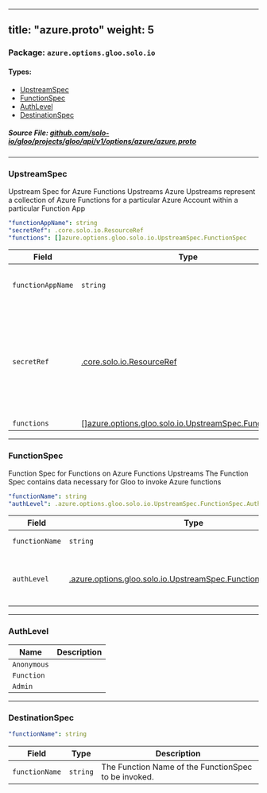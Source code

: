 
---
title: "azure.proto"
weight: 5
---

<!-- Code generated by solo-kit. DO NOT EDIT. -->


### Package: `azure.options.gloo.solo.io` 
#### Types:


- [UpstreamSpec](#upstreamspec)
- [FunctionSpec](#functionspec)
- [AuthLevel](#authlevel)
- [DestinationSpec](#destinationspec)
  



##### Source File: [github.com/solo-io/gloo/projects/gloo/api/v1/options/azure/azure.proto](https://github.com/solo-io/gloo/blob/master/projects/gloo/api/v1/options/azure/azure.proto)





---
### UpstreamSpec

 
Upstream Spec for Azure Functions Upstreams
Azure Upstreams represent a collection of Azure Functions for a particular Azure Account
within a particular Function App

```yaml
"functionAppName": string
"secretRef": .core.solo.io.ResourceRef
"functions": []azure.options.gloo.solo.io.UpstreamSpec.FunctionSpec

```

| Field | Type | Description |
| ----- | ---- | ----------- | 
| `functionAppName` | `string` | The Name of the Azure Function App where the functions are grouped. |
| `secretRef` | [.core.solo.io.ResourceRef](../../../../../../../../solo-kit/api/v1/ref.proto.sk/#resourceref) | A [Gloo Secret Ref](https://gloo.solo.io/introduction/concepts/#Secrets) to an [Azure Publish Profile JSON file](https://azure.microsoft.com/en-us/downloads/publishing-profile-overview/). {{ hide_not_implemented "Azure Secrets can be created with `glooctl secret create azure ...`" }} Note that this secret is not required unless Function Discovery is enabled. |
| `functions` | [[]azure.options.gloo.solo.io.UpstreamSpec.FunctionSpec](../azure.proto.sk/#functionspec) |  |




---
### FunctionSpec

 
Function Spec for Functions on Azure Functions Upstreams
The Function Spec contains data necessary for Gloo to invoke Azure functions

```yaml
"functionName": string
"authLevel": .azure.options.gloo.solo.io.UpstreamSpec.FunctionSpec.AuthLevel

```

| Field | Type | Description |
| ----- | ---- | ----------- | 
| `functionName` | `string` | The Name of the Azure Function as it appears in the Azure Functions Portal. |
| `authLevel` | [.azure.options.gloo.solo.io.UpstreamSpec.FunctionSpec.AuthLevel](../azure.proto.sk/#authlevel) | Auth Level can bve either "anonymous" "function" or "admin" See https://vincentlauzon.com/2017/12/04/azure-functions-http-authorization-levels/ for more details. |




---
### AuthLevel



| Name | Description |
| ----- | ----------- | 
| `Anonymous` |  |
| `Function` |  |
| `Admin` |  |




---
### DestinationSpec



```yaml
"functionName": string

```

| Field | Type | Description |
| ----- | ---- | ----------- | 
| `functionName` | `string` | The Function Name of the FunctionSpec to be invoked. |





<!-- Start of HubSpot Embed Code -->
<script type="text/javascript" id="hs-script-loader" async defer src="//js.hs-scripts.com/5130874.js"></script>
<!-- End of HubSpot Embed Code -->

